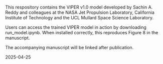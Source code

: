 This respository contains the VIPER v1.0 model developed by Sachin A. Reddy and colleagues at the NASA Jet Propulsion Laboratory, California Institute of Technology and the UCL Mullard Space Science Laboratory.

Users can access the trained VIPER model in action by downloading run_model.ipynb. When installed correctly, this reproduces Figure 8 in the manuscript.

The accompanying manuscript will be linked after publication.

2025-04-25

